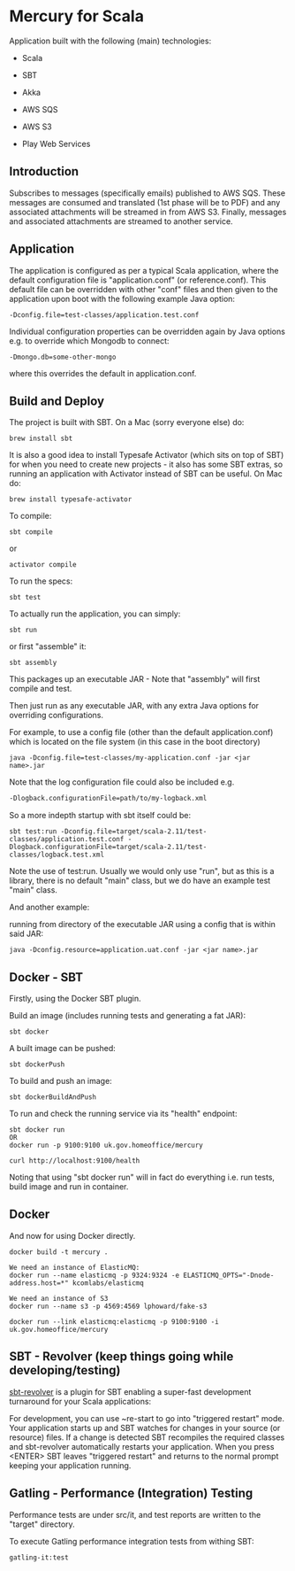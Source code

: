 Mercury for Scala
=================

Application built with the following (main) technologies:

- Scala

- SBT

- Akka

- AWS SQS

- AWS S3

- Play Web Services

Introduction
------------
Subscribes to messages (specifically emails) published to AWS SQS.
These messages are consumed and translated (1st phase will be to PDF) and any associated attachments will be streamed in from AWS S3.
Finally, messages and associated attachments are streamed to another service.

Application
-----------
The application is configured as per a typical Scala application, where the default configuration file is "application.conf" (or reference.conf).
This default file can be overridden with other "conf" files and then given to the application upon boot with the following example Java option:
```
-Dconfig.file=test-classes/application.test.conf
```

Individual configuration properties can be overridden again by Java options e.g. to override which Mongodb to connect:
```
-Dmongo.db=some-other-mongo
```

where this overrides the default in application.conf.

Build and Deploy
----------------
The project is built with SBT. On a Mac (sorry everyone else) do:
```
brew install sbt
```

It is also a good idea to install Typesafe Activator (which sits on top of SBT) for when you need to create new projects - it also has some SBT extras, so running an application with Activator instead of SBT can be useful. On Mac do:
```
brew install typesafe-activator
```

To compile:
```
sbt compile
```

or
```
activator compile
```

To run the specs:
```
sbt test
```

To actually run the application, you can simply:
```
sbt run
```

or first "assemble" it:
```
sbt assembly
```

This packages up an executable JAR - Note that "assembly" will first compile and test.

Then just run as any executable JAR, with any extra Java options for overriding configurations.

For example, to use a config file (other than the default application.conf) which is located on the file system (in this case in the boot directory)
```
java -Dconfig.file=test-classes/my-application.conf -jar <jar name>.jar
```

Note that the log configuration file could also be included e.g.
```bash
-Dlogback.configurationFile=path/to/my-logback.xml
```

So a more indepth startup with sbt itself could be:
```
sbt test:run -Dconfig.file=target/scala-2.11/test-classes/application.test.conf -Dlogback.configurationFile=target/scala-2.11/test-classes/logback.test.xml
```

Note the use of test:run. Usually we would only use "run", but as this is a library, there is no default "main" class, but we do have an example test "main" class.

And another example:

running from directory of the executable JAR using a config that is within said JAR:
```
java -Dconfig.resource=application.uat.conf -jar <jar name>.jar
```

Docker - SBT
------------
Firstly, using the Docker SBT plugin.

Build an image (includes running tests and generating a fat JAR):
```
sbt docker
```

A built image can be pushed:
```
sbt dockerPush
```

To build and push an image:
```
sbt dockerBuildAndPush
```

To run and check the running service via its "health" endpoint:
```
sbt docker run
OR
docker run -p 9100:9100 uk.gov.homeoffice/mercury

curl http://localhost:9100/health
```

Noting that using "sbt docker run" will in fact do everything i.e. run tests, build image and run in container.

Docker
------
And now for using Docker directly.

```
docker build -t mercury .

We need an instance of ElasticMQ:
docker run --name elasticmq -p 9324:9324 -e ELASTICMQ_OPTS="-Dnode-address.host=*" kcomlabs/elasticmq

We need an instance of S3
docker run --name s3 -p 4569:4569 lphoward/fake-s3

docker run --link elasticmq:elasticmq -p 9100:9100 -i uk.gov.homeoffice/mercury
```

SBT - Revolver (keep things going while developing/testing)
-----------------------------------------------------------
[sbt-revolver](https://github.com/spray/sbt-revolver) is a plugin for SBT enabling a super-fast development turnaround for your Scala applications:

For development, you can use ~re-start to go into "triggered restart" mode.
Your application starts up and SBT watches for changes in your source (or resource) files.
If a change is detected SBT recompiles the required classes and sbt-revolver automatically restarts your application. 
When you press &lt;ENTER&gt; SBT leaves "triggered restart" and returns to the normal prompt keeping your application running.

Gatling - Performance (Integration) Testing
-------------------------------------------
Performance tests are under src/it, and test reports are written to the "target" directory.

To execute Gatling performance integration tests from withing SBT:
```
gatling-it:test
```
